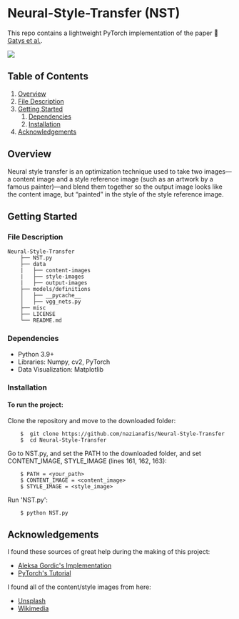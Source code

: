 # Neural-Style-Transfer (NST)

This repo contains a lightweight PyTorch implementation of the paper :link: [Gatys et al.](https://www.cv-foundation.org/openaccess/content_cvpr_2016/papers/Gatys_Image_Style_Transfer_CVPR_2016_paper.pdf).

![](https://github.com/nazianafis/NST/blob/main/misc/NST.gif)

## Table of Contents

1. [Overview](#overview)
2. [File Description](description)
3. [Getting Started](#getting-started)
    1. [Dependencies](#dependencies)
    2. [Installation](#installation)
4. [Acknowledgements](#ack)

## Overview <a name="overview"></a>

Neural style transfer is an optimization technique used to take two images—a content image and a style reference image (such as an artwork by a famous painter)—and blend them together so the output image looks like the content image, but “painted” in the style of the style reference image.

## Getting Started <a name="getting-started"></a>

### File Description <a name="description"></a>
    Neural-Style-Transfer
        ├── NST.py
        ├── data
        |   ├── content-images
        |   ├── style-images
        |   ├── output-images
        ├── models/definitions     
        │   ├── __pycache__
        │   ├── vgg_nets.py
        ├── misc
        ├── LICENSE
        └── README.md

### Dependencies <a name="dependencies"></a>
*    Python 3.9+
*    Libraries: Numpy, cv2, PyTorch
*    Data Visualization: Matplotlib

### Installation <a name="installation"></a>

#### To run the project:

Clone the repository and move to the downloaded folder:
```
    $  git clone https://github.com/nazianafis/Neural-Style-Transfer
    $  cd Neural-Style-Transfer
```
Go to NST.py, and set the PATH to the downloaded folder, and set CONTENT_IMAGE, STYLE_IMAGE (lines 161, 162, 163):
```
    $ PATH = <your_path>
    $ CONTENT_IMAGE = <content_image>
    $ STYLE_IMAGE = <style_image>
```
Run 'NST.py':
```
    $ python NST.py
```

## Acknowledgements <a name="ack"></a>

I found these sources of great help during the making of this project:
* [Aleksa Gordic's Implementation](https://github.com/gordicaleksa/pytorch-neural-style-transfer)
* [PyTorch's Tutorial](https://pytorch.org/tutorials/advanced/neural_style_tutorial.html)

I found all of the content/style images from here:
* [Unsplash](https://unsplash.com/)
* [Wikimedia](https://commons.wikimedia.org/wiki/Category:Images)

